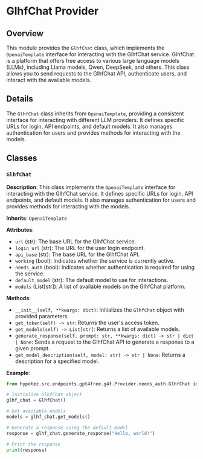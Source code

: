# GlhfChat Provider
## Overview

This module provides the `GlhfChat` class, which implements the `OpenaiTemplate` interface for interacting with the GlhfChat service. GlhfChat is a platform that offers free access to various large language models (LLMs), including Llama models, Qwen, DeepSeek, and others. This class allows you to send requests to the GlhfChat API, authenticate users, and interact with the available models.

## Details

The `GlhfChat` class inherits from `OpenaiTemplate`, providing a consistent interface for interacting with different LLM providers. It defines specific URLs for login, API endpoints, and default models. It also manages authentication for users and provides methods for interacting with the models.

## Classes

### `GlhfChat`

**Description**: This class implements the `OpenaiTemplate` interface for interacting with the GlhfChat service. It defines specific URLs for login, API endpoints, and default models. It also manages authentication for users and provides methods for interacting with the models.

**Inherits**: `OpenaiTemplate`

**Attributes**:
- `url` (str): The base URL for the GlhfChat service.
- `login_url` (str): The URL for the user login endpoint.
- `api_base` (str): The base URL for the GlhfChat API.
- `working` (bool): Indicates whether the service is currently active.
- `needs_auth` (bool): Indicates whether authentication is required for using the service.
- `default_model` (str): The default model to use for interactions.
- `models` (List[str]): A list of available models on the GlhfChat platform.

**Methods**:

-  `__init__(self, **kwargs: dict)`: Initializes the `GlhfChat` object with provided parameters.
-  `get_token(self) -> str`: Returns the user's access token.
-  `get_models(self) -> List[str]`: Returns a list of available models.
-  `generate_response(self, prompt: str, **kwargs: dict) -> str | dict | None`: Sends a request to the GlhfChat API to generate a response to a given prompt.
-  `get_model_description(self, model: str) -> str | None`: Returns a description for a specified model.

**Example**:

```python
from hypotez.src.endpoints.gpt4free.g4f.Provider.needs_auth.GlhfChat import GlhfChat

# Initialize GlhfChat object
glhf_chat = GlhfChat()

# Get available models
models = glhf_chat.get_models()

# Generate a response using the default model
response = glhf_chat.generate_response("Hello, world!")

# Print the response
print(response)
```